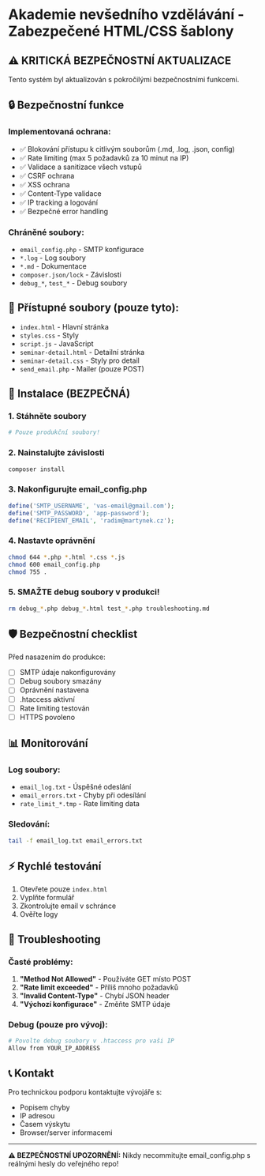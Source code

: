 # Akademie nevšedního vzdělávání - Zabezpečené HTML/CSS šablony

## ⚠️ KRITICKÁ BEZPEČNOSTNÍ AKTUALIZACE

Tento systém byl aktualizován s pokročilými bezpečnostními funkcemi.

## 🔒 Bezpečnostní funkce

### Implementovaná ochrana:
- ✅ Blokování přístupu k citlivým souborům (.md, .log, .json, config)
- ✅ Rate limiting (max 5 požadavků za 10 minut na IP)
- ✅ Validace a sanitizace všech vstupů
- ✅ CSRF ochrana
- ✅ XSS ochrana
- ✅ Content-Type validace
- ✅ IP tracking a logování
- ✅ Bezpečné error handling

### Chráněné soubory:
- `email_config.php` - SMTP konfigurace
- `*.log` - Log soubory
- `*.md` - Dokumentace
- `composer.json/lock` - Závislosti
- `debug_*`, `test_*` - Debug soubory

## 📁 Přístupné soubory (pouze tyto):
- `index.html` - Hlavní stránka
- `styles.css` - Styly
- `script.js` - JavaScript
- `seminar-detail.html` - Detailní stránka
- `seminar-detail.css` - Styly pro detail
- `send_email.php` - Mailer (pouze POST)

## 🚀 Instalace (BEZPEČNÁ)

### 1. Stáhněte soubory
```bash
# Pouze produkční soubory!
```

### 2. Nainstalujte závislosti
```bash
composer install
```

### 3. Nakonfigurujte email_config.php
```php
define('SMTP_USERNAME', 'vas-email@gmail.com');
define('SMTP_PASSWORD', 'app-password');
define('RECIPIENT_EMAIL', 'radim@martynek.cz');
```

### 4. Nastavte oprávnění
```bash
chmod 644 *.php *.html *.css *.js
chmod 600 email_config.php
chmod 755 .
```

### 5. SMAŽTE debug soubory v produkci!
```bash
rm debug_*.php debug_*.html test_*.php troubleshooting.md
```

## 🛡️ Bezpečnostní checklist

Před nasazením do produkce:
- [ ] SMTP údaje nakonfigurovány
- [ ] Debug soubory smazány
- [ ] Oprávnění nastavena
- [ ] .htaccess aktivní
- [ ] Rate limiting testován
- [ ] HTTPS povoleno

## 📊 Monitorování

### Log soubory:
- `email_log.txt` - Úspěšné odeslání
- `email_errors.txt` - Chyby při odesílání
- `rate_limit_*.tmp` - Rate limiting data

### Sledování:
```bash
tail -f email_log.txt email_errors.txt
```

## ⚡ Rychlé testování

1. Otevřete pouze `index.html`
2. Vyplňte formulář
3. Zkontrolujte email v schránce
4. Ověřte logy

## 🔧 Troubleshooting

### Časté problémy:
1. **"Method Not Allowed"** - Používáte GET místo POST
2. **"Rate limit exceeded"** - Příliš mnoho požadavků
3. **"Invalid Content-Type"** - Chybí JSON header
4. **"Výchozí konfigurace"** - Změňte SMTP údaje

### Debug (pouze pro vývoj):
```bash
# Povolte debug soubory v .htaccess pro vaši IP
Allow from YOUR_IP_ADDRESS
```

## 📞 Kontakt

Pro technickou podporu kontaktujte vývojáře s:
- Popisem chyby
- IP adresou
- Časem výskytu
- Browser/server informacemi

---

**⚠️ BEZPEČNOSTNÍ UPOZORNĚNÍ:** 
Nikdy necommitujte email_config.php s reálnými hesly do veřejného repo!